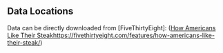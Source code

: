 ## Data Locations
Data can be directly downloaded from [FiveThirtyEight]:
([How Americans Like Their Steak](https://fivethirtyeight.com/features/how-americans-like-their-steak/)https://fivethirtyeight.com/features/how-americans-like-their-steak/) 
